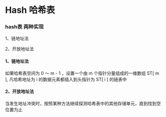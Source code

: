 # Hash 哈希表

### hash表 两种实现

1、链地址法

2、开放地址法



#### 1、链地址法

如果哈希表空间为 0 ～ m - 1 ，设置一个由 m 个指针分量组成的一维数组 ST[ m ], 凡哈希地址为 i 的数据元素都插入到头指针为 ST[ i ] 的链表中



#### 2、开放地址法

当发生地址冲突时，按照某种方法继续探测哈希表中的其他存储单元，直到找到空位置为止

